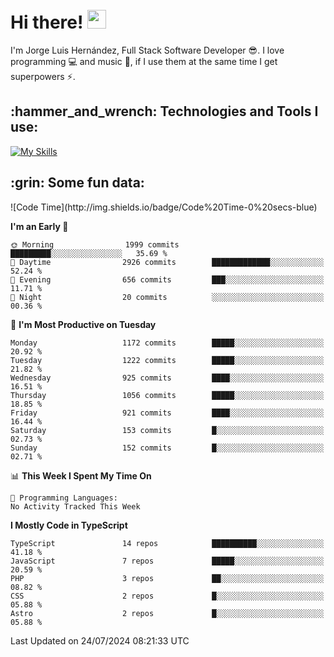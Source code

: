 <h1 align="left">
 <abc>
  <br>Hi there! <img src="https://user-images.githubusercontent.com/42378118/110234147-e3259600-7f4e-11eb-95be-0c4047144dea.gif" width="30"><br>
 </abc>
</h1>

I'm Jorge Luis Hernández, Full Stack Software Developer :sunglasses:. I love programming :computer: and music :musical_score:, if I use them at the same time I get superpowers :zap:. 


<h2 align="left">:hammer_and_wrench: Technologies and Tools I use:</h2>

[![My Skills](https://skillicons.dev/icons?i=js,ts,html,css,py,vue,react,next,nest,postgres,mysql)](https://skillicons.dev)

<h2 align="left">:grin: Some fun data:</h2>
<!--START_SECTION:waka-->
![Code Time](http://img.shields.io/badge/Code%20Time-0%20secs-blue)

**I'm an Early 🐤** 

```text
🌞 Morning                1999 commits        █████████░░░░░░░░░░░░░░░░   35.69 % 
🌆 Daytime                2926 commits        █████████████░░░░░░░░░░░░   52.24 % 
🌃 Evening                656 commits         ███░░░░░░░░░░░░░░░░░░░░░░   11.71 % 
🌙 Night                  20 commits          ░░░░░░░░░░░░░░░░░░░░░░░░░   00.36 % 
```
📅 **I'm Most Productive on Tuesday** 

```text
Monday                   1172 commits        █████░░░░░░░░░░░░░░░░░░░░   20.92 % 
Tuesday                  1222 commits        █████░░░░░░░░░░░░░░░░░░░░   21.82 % 
Wednesday                925 commits         ████░░░░░░░░░░░░░░░░░░░░░   16.51 % 
Thursday                 1056 commits        █████░░░░░░░░░░░░░░░░░░░░   18.85 % 
Friday                   921 commits         ████░░░░░░░░░░░░░░░░░░░░░   16.44 % 
Saturday                 153 commits         █░░░░░░░░░░░░░░░░░░░░░░░░   02.73 % 
Sunday                   152 commits         █░░░░░░░░░░░░░░░░░░░░░░░░   02.71 % 
```


📊 **This Week I Spent My Time On** 

```text
💬 Programming Languages: 
No Activity Tracked This Week
```

**I Mostly Code in TypeScript** 

```text
TypeScript               14 repos            ██████████░░░░░░░░░░░░░░░   41.18 % 
JavaScript               7 repos             █████░░░░░░░░░░░░░░░░░░░░   20.59 % 
PHP                      3 repos             ██░░░░░░░░░░░░░░░░░░░░░░░   08.82 % 
CSS                      2 repos             █░░░░░░░░░░░░░░░░░░░░░░░░   05.88 % 
Astro                    2 repos             █░░░░░░░░░░░░░░░░░░░░░░░░   05.88 % 
```




 Last Updated on 24/07/2024 08:21:33 UTC
<!--END_SECTION:waka-->
